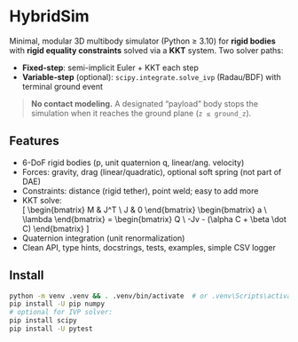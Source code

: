 # HybridSim

Minimal, modular 3D multibody simulator (Python ≥ 3.10) for **rigid bodies** with **rigid equality constraints** solved via a **KKT** system. Two solver paths:

- **Fixed-step**: semi-implicit Euler + KKT each step
- **Variable-step** (optional): `scipy.integrate.solve_ivp` (Radau/BDF) with terminal ground event

> **No contact modeling.** A designated “payload” body stops the simulation when it reaches the ground plane (`z ≤ ground_z`).

## Features

- 6-DoF rigid bodies (p, unit quaternion q, linear/ang. velocity)
- Forces: gravity, drag (linear/quadratic), optional soft spring (not part of DAE)
- Constraints: distance (rigid tether), point weld; easy to add more
- KKT solve:  
  \[
  \begin{bmatrix} M & J^T \\ J & 0 \end{bmatrix}
  \begin{bmatrix} a \\ \lambda \end{bmatrix} =
  \begin{bmatrix} Q \\ -Jv - (\alpha C + \beta \dot C) \end{bmatrix}
  \]
- Quaternion integration (unit renormalization)
- Clean API, type hints, docstrings, tests, examples, simple CSV logger

## Install

```bash
python -m venv .venv && . .venv/bin/activate  # or .venv\Scripts\activate on Windows
pip install -U pip numpy
# optional for IVP solver:
pip install scipy
pip install -U pytest
